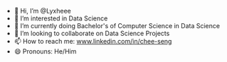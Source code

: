 - 👋 Hi, I’m @Lyxheee
- 👀 I’m interested in Data Science
- 🌱 I’m currently doing Bachelor's of Computer Science in Data Science
- 💞️ I’m looking to collaborate on Data Science Projects
- 📫 How to reach me: www.linkedin.com/in/chee-seng
- 😄 Pronouns: He/Him

<!---
Lyxheee/Lyxheee is a ✨ special ✨ repository because its `README.md` (this file) appears on your GitHub profile.
You can click the Preview link to take a look at your changes.
--->
